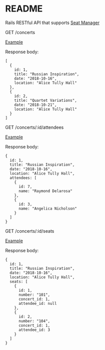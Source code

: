 # README

Rails RESTful API that supports [Seat Manager](https://github.com/christafaa/react-seat-app)

GET /concerts<br />

[Example](https://guarded-retreat-91644.herokuapp.com/concerts/)<br />

Response body:

```
[
  {
    id: 1,
    title: "Russian Inspiration",
    date: "2018-10-16",
    location: "Alice Tully Hall"
  },
  {
    id: 2,
    title: "Quartet Variations",
    date: "2018-10-21",
    location: "Alice Tully Hall"
  }
]
```

GET /concerts/:id/attendees<br />

[Example](https://guarded-retreat-91644.herokuapp.com/concerts/1/attendees)<br />

Response body:
```
{
  id: 1,
  title: "Russian Inspiration",
  date: "2018-10-16",
  location: "Alice Tully Hall",
  attendees: [
    {
      id: 7,
      name: "Raymond Delarosa"
    },
    {
      id: 3,
      name: "Angelica Nicholson"
    }
  ]
}
```

GET /concerts/:id/seats<br />

[Example](https://guarded-retreat-91644.herokuapp.com/concerts/1/seats)<br />

Response body:
```
{
  id: 1,
  title: "Russian Inspiration",
  date: "2018-10-16",
  location: "Alice Tully Hall",
  seats: [
    {
      id: 1,
      number: "101",
      concert_id: 1,
      attendee_id: null
    },
    {
      id: 2,
      number: "104",
      concert_id: 1,
      attendee_id: 3
    }
  ]
}
```
